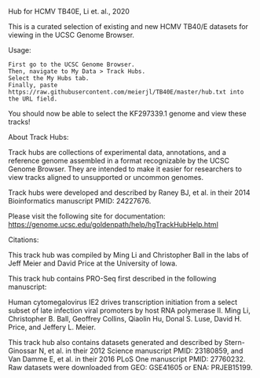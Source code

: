  Hub for HCMV TB40E, Li et. al.,  2020 

This is a curated selection of existing and new HCMV TB40/E datasets for viewing in the UCSC Genome Browser.

Usage:

    First go to the UCSC Genome Browser.
    Then, navigate to My Data > Track Hubs.
    Select the My Hubs tab.
    Finally, paste https://raw.githubusercontent.com/meierjl/TB40E/master/hub.txt into the URL field.

You should now be able to select the KF297339.1 genome and view these tracks!

About Track Hubs:

Track hubs are collections of experimental data, annotations, and a reference genome assembled in a format recognizable by the UCSC Genome Browser. They are intended to make it easier for researchers to view tracks aligned to unsupported or uncommon genomes.

Track hubs were developed and described by Raney BJ, et al. in their 2014 Bioinformatics manuscript PMID: 24227676.

Please visit the following site for documentation: https://genome.ucsc.edu/goldenpath/help/hgTrackHubHelp.html

Citations:

This track hub was compiled by Ming Li and Christopher Ball in the labs of Jeff Meier and David Price at the University of Iowa. 

This track hub contains PRO-Seq first described in the following manuscript:

Human cytomegalovirus IE2 drives transcription initiation from a select subset of late infection viral promoters by host RNA polymerase II. Ming Li, Christopher B. Ball, Geoffrey Collins, Qiaolin Hu, Donal S. Luse, David H. Price, and Jeffery L. Meier.

This track hub also contains datasets generated and described by Stern-Ginossar N, et al. in their 2012 Science manuscript PMID: 23180859, and Van Damme E, et al. in their 2016 PLoS One manuscript PMID: 27760232. Raw datasets were downloaded from GEO: GSE41605 or ENA: PRJEB15199.
